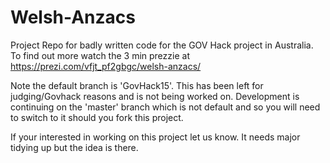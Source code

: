 # Welsh-Anzacs

Project Repo for badly written code for the GOV Hack project in Australia. To find out more watch the 3 min prezzie at
https://prezi.com/vfjt_pf2gbgc/welsh-anzacs/

Note the default branch is 'GovHack15'.  This has been left for judging/Govhack reasons and is not being worked on.
Development is continuing on the 'master' branch which is not default and so you will need to switch to it should you fork this project.

If your interested in working on this project let us know. It needs major tidying up but the idea is there.
